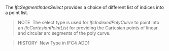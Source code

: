 ﻿The _IfcSegmentIndexSelect_ provides a choice of different list of indices into a point list.

> NOTE&nbsp; The select type is used for _IfcIndexedPolyCurve_ to point into an _IfcCartesianPointList_ for providing the Cartesian points of linear and circular arc segments of the poly curve.

> HISTORY&nbsp; New Type in IFC4 ADD1
